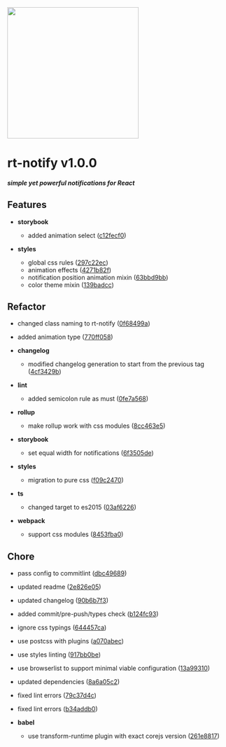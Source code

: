 <img width="300px" src="https://cdn1.iconfinder.com/data/icons/just-for-fun/64/__notification_messege_alarm-512.png" />

# rt-notify  v1.0.0  


##### _simple yet powerful notifications for React_


## Features

  - **storybook**
    - added animation select
  ([c12fecf0](https://github.com/glebcha/rt-notify/commit/c12fecf0be60baeee3516dfc310817fc687967a0))

  - **styles**
    - global css rules
  ([297c22ec](https://github.com/glebcha/rt-notify/commit/297c22ec790c013905edcc755ee133a8d90a680c))
    - animation effects
  ([4271b82f](https://github.com/glebcha/rt-notify/commit/4271b82f7e67322e2d475115d7fe6ca1c30d48de))
    - notification position animation mixin
  ([63bbd9bb](https://github.com/glebcha/rt-notify/commit/63bbd9bbd350808452aa7374c0ab9bc98c221dfa))
    - color theme mixin
  ([139badcc](https://github.com/glebcha/rt-notify/commit/139badcca4836180251ceacb76e0931c84b5ce2f))




## Refactor
  - changed class naming to rt-notify
  ([0f68499a](https://github.com/glebcha/rt-notify/commit/0f68499adce54064a4fa857a6cf6d4fcc921f4f3))
  - added animation type
  ([770ff058](https://github.com/glebcha/rt-notify/commit/770ff058686be0b2ad89feffc2900b20d61f60ab))

  - **changelog**
    - modified changelog generation to start from the previous tag
  ([4cf3429b](https://github.com/glebcha/rt-notify/commit/4cf3429bc0852dec8041e72857eb402589e4c8a5))

  - **lint**
    - added semicolon rule as must
  ([0fe7a568](https://github.com/glebcha/rt-notify/commit/0fe7a56882b176f2d4f40f9566eb6787cc4b742b))

  - **rollup**
    - make rollup work with css modules
  ([8cc463e5](https://github.com/glebcha/rt-notify/commit/8cc463e50419f56995724ca75408f803e8f0e02b))

  - **storybook**
    - set equal width for notifications
  ([6f3505de](https://github.com/glebcha/rt-notify/commit/6f3505debe1dba79d5aacaf7226c05175611ebcc))

  - **styles**
    - migration to pure css
  ([f09c2470](https://github.com/glebcha/rt-notify/commit/f09c24708208912e20030559ca1331acff9b8ce2))

  - **ts**
    - changed target to es2015
  ([03af6226](https://github.com/glebcha/rt-notify/commit/03af62261497479abf65f246067cda49d5ab605f))

  - **webpack**
    - support css modules
  ([8453fba0](https://github.com/glebcha/rt-notify/commit/8453fba01c5f428d9d48934212106c7ac28066d9))




## Chore
  - pass config to commitlint
  ([dbc49689](https://github.com/glebcha/rt-notify/commit/dbc49689dcb38029e3379b8d8a49a0674aa24aee))
  - updated readme
  ([2e826e05](https://github.com/glebcha/rt-notify/commit/2e826e05c37af081c750704c8a5e9d2d27081f55))
  - updated changelog
  ([90b6b7f3](https://github.com/glebcha/rt-notify/commit/90b6b7f3c644f56badd59963b843743cb6131cae))
  - added commit/pre-push/types check
  ([b124fc93](https://github.com/glebcha/rt-notify/commit/b124fc93bef29fa998cb433e547eb577e33190c6))
  - ignore css typings
  ([644457ca](https://github.com/glebcha/rt-notify/commit/644457ca17a66c9444306e558918ee178a13bc19))
  - use postcss with plugins
  ([a070abec](https://github.com/glebcha/rt-notify/commit/a070abec09658bebfd5c5e1b7a7a3ad47491497d))
  - use styles linting
  ([917bb0be](https://github.com/glebcha/rt-notify/commit/917bb0bebed6424290f969b200f544f7647dc32b))
  - use browserlist to support minimal viable configuration
  ([13a99310](https://github.com/glebcha/rt-notify/commit/13a993109c7320d141dd0d71526365e43a2cde48))
  - updated dependencies
  ([8a6a05c2](https://github.com/glebcha/rt-notify/commit/8a6a05c24656aa3b5633acff202053e9f2599332))
  - fixed lint errors
  ([79c37d4c](https://github.com/glebcha/rt-notify/commit/79c37d4cee6733123ce31dc26804fc287018f13f))
  - fixed lint errors
  ([b34addb0](https://github.com/glebcha/rt-notify/commit/b34addb0473e4abf30f93bab496281077d94a7f1))

  - **babel**
    - use transform-runtime plugin with exact corejs version
  ([261e8817](https://github.com/glebcha/rt-notify/commit/261e881717e2ef6b7c195e5f19358e9f89feb7cd))




